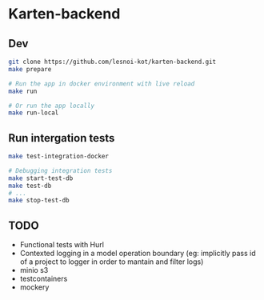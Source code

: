 # Karten-backend

## Dev

```sh
git clone https://github.com/lesnoi-kot/karten-backend.git
make prepare

# Run the app in docker environment with live reload
make run

# Or run the app locally
make run-local
```

## Run intergation tests

```sh
make test-integration-docker

# Debugging integration tests
make start-test-db
make test-db
# ...
make stop-test-db
```

## TODO

- Functional tests with Hurl
- Contexted logging in a model operation boundary (eg: implicitly pass id of a project to logger in order to mantain and filter logs)
- minio s3
- testcontainers
- mockery
